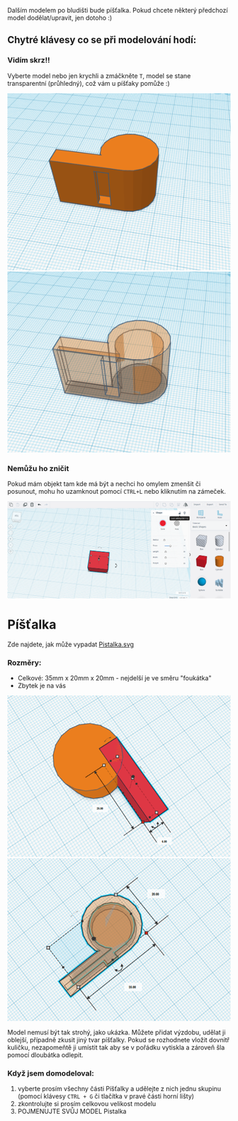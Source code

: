 Dalším modelem po bludišti bude píšťalka. Pokud chcete některý předchozí model dodělat/upravit, jen dotoho :)

Chytré klávesy co se při modelování hodí:
----
### Vidím skrz!!
  Vyberte model nebo jen krychli a zmáčkněte `T`, model se stane transparentní (průhledný), což vám u píšťaky pomůže :)
  
  ![whistle.png](https://github.com/prasokocka/DDM-3D/blob/master/bin/images/whistle.png)
  ![whistle_t.png](https://github.com/prasokocka/DDM-3D/blob/master/bin/images/whistle_transparent.png)
### Nemůžu ho zničit
  Pokud mám objekt tam kde má být a nechci ho omylem zmenšit či posunout, mohu ho uzamknout pomocí `CTRL+L` nebo kliknutím na zámeček.
  
  ![lock.png](https://github.com/prasokocka/DDM-3D/blob/master/bin/images/lock.png)
  
Píšťalka
======
Zde najdete, jak může vypadat [Pistalka.svg](https://github.com/prasokocka/DDM-3D/blob/master/Podklady/9.10.__Pistalka/Pistalka.stl)

### Rozměry:
  * Celkové: 35mm x 20mm x 20mm - nejdelší je ve směru "foukátka"
  * Zbytek je na vás

  ![whistle_que](https://github.com/prasokocka/DDM-3D/blob/master/bin/images/whistle_que.png)
  ![whistle_top](https://github.com/prasokocka/DDM-3D/blob/master/bin/images/whistle_transparent_top.png)
  
Model nemusí být tak strohý, jako ukázka. Můžete přidat výzdobu, udělat ji oblejší, případně zkusit jiný tvar píšťalky. Pokud se
 rozhodnete vložit dovnitř kuličku, nezapomeňtě ji umístit tak aby se v pořádku vytiskla a zároveň šla pomocí dloubátka odlepit.

### Když jsem domodeloval:
  1. vyberte prosím všechny části Píšťalky a udělejte z nich jednu skupinu (pomocí klávesy `CTRL + G` či tlačítka v pravé části horní lišty)
  2. zkontrolujte si prosím celkovou velikost modelu
  3. POJMENUJTE SVŮJ MODEL Pistalka
